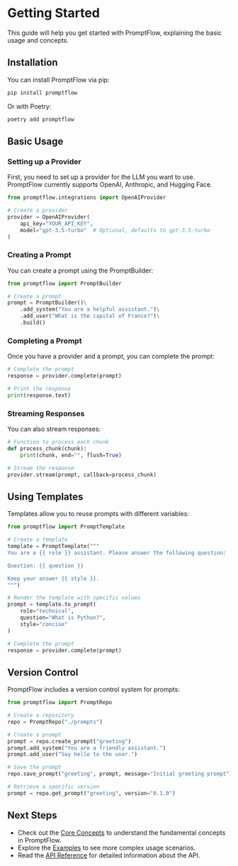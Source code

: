 # Getting Started

This guide will help you get started with PromptFlow, explaining the basic usage and concepts.

## Installation

You can install PromptFlow via pip:

```bash
pip install promptflow
```

Or with Poetry:

```bash
poetry add promptflow
```

## Basic Usage

### Setting up a Provider

First, you need to set up a provider for the LLM you want to use. PromptFlow currently supports OpenAI, Anthropic, and Hugging Face.

```python
from promptflow.integrations import OpenAIProvider

# Create a provider
provider = OpenAIProvider(
    api_key="YOUR_API_KEY",
    model="gpt-3.5-turbo"  # Optional, defaults to gpt-3.5-turbo
)
```

### Creating a Prompt

You can create a prompt using the PromptBuilder:

```python
from promptflow import PromptBuilder

# Create a prompt
prompt = PromptBuilder()\
    .add_system("You are a helpful assistant.")\
    .add_user("What is the capital of France?")\
    .build()
```

### Completing a Prompt

Once you have a provider and a prompt, you can complete the prompt:

```python
# Complete the prompt
response = provider.complete(prompt)

# Print the response
print(response.text)
```

### Streaming Responses

You can also stream responses:

```python
# Function to process each chunk
def process_chunk(chunk):
    print(chunk, end="", flush=True)

# Stream the response
provider.stream(prompt, callback=process_chunk)
```

## Using Templates

Templates allow you to reuse prompts with different variables:

```python
from promptflow import PromptTemplate

# Create a template
template = PromptTemplate("""
You are a {{ role }} assistant. Please answer the following question:

Question: {{ question }}

Keep your answer {{ style }}.
""")

# Render the template with specific values
prompt = template.to_prompt(
    role="technical",
    question="What is Python?",
    style="concise"
)

# Complete the prompt
response = provider.complete(prompt)
```

## Version Control

PromptFlow includes a version control system for prompts:

```python
from promptflow import PromptRepo

# Create a repository
repo = PromptRepo("./prompts")

# Create a prompt
prompt = repo.create_prompt("greeting")
prompt.add_system("You are a friendly assistant.")
prompt.add_user("Say hello to the user.")

# Save the prompt
repo.save_prompt("greeting", prompt, message="Initial greeting prompt")

# Retrieve a specific version
prompt = repo.get_prompt("greeting", version="0.1.0")
```

## Next Steps

- Check out the [Core Concepts](./core_concepts.md) to understand the fundamental concepts in PromptFlow.
- Explore the [Examples](./examples/index.md) to see more complex usage scenarios.
- Read the [API Reference](./api_reference/index.md) for detailed information about the API. 
